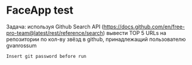 # FaceApp test
Задача: используя Github Search API (https://docs.github.com/en/free-pro-team@latest/rest/reference/search) вывести TOP 5 URLs на репозитории по кол-ву звёзд в github, принадлежащий пользователю gvanrossum

	Insert git password before run

